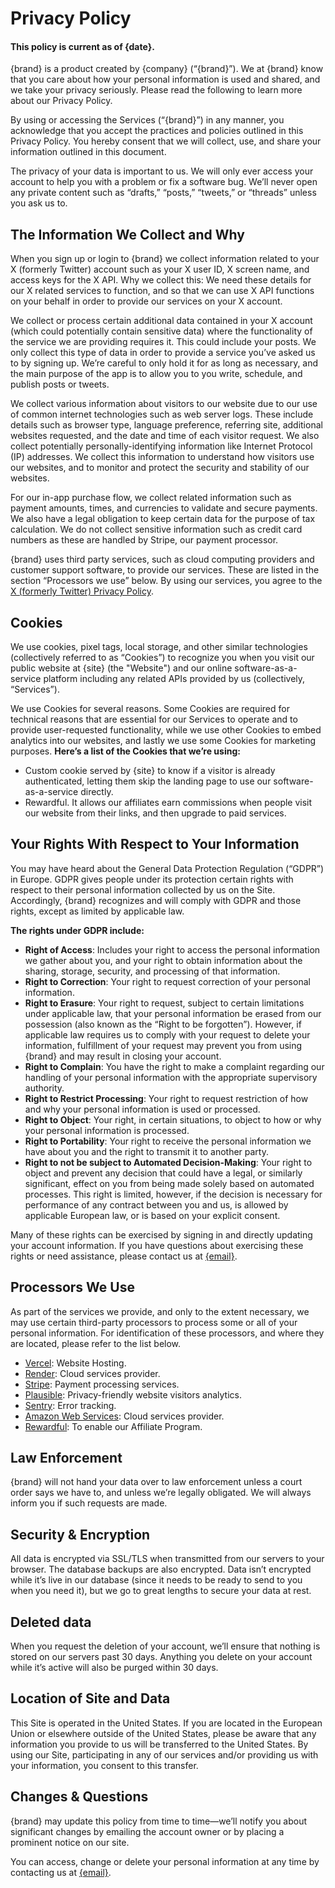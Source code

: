# Privacy Policy
#### This policy is current as of {date}.
{brand} is a product created by {company} (“{brand}”). We at {brand} know that you care about how your personal information is used and shared, and we take your privacy seriously. Please read the following to learn more about our Privacy Policy. 

By using or accessing the Services (“{brand}”) in any manner, you acknowledge that you accept the practices and policies outlined in this Privacy Policy. You hereby consent that we will collect, use, and share your information outlined in this document.

The privacy of your data is important to us. We will only ever access your account to help you with a problem or fix a software bug. We’ll never open any private content such as “drafts,” “posts,” “tweets,” or “threads” unless you ask us to.
## The Information We Collect and Why
When you sign up or login to {brand} we collect information related to your X (formerly Twitter) account such as your X user ID, X screen name, and access keys for the X API. Why we collect this: We need these details for our X related services to function, and so that we can use X API functions on your behalf in order to provide our services on your X account.

We collect or process certain additional data contained in your X account (which could potentially contain sensitive data) where the functionality of the service we are providing requires it. This could include your posts. We only collect this type of data in order to provide a service you’ve asked us to by signing up. We’re careful to only hold it for as long as necessary, and the main purpose of the app is to allow you to you write, schedule, and publish posts or tweets.

We collect various information about visitors to our website due to our use of common internet technologies such as web server logs. These include details such as browser type, language preference, referring site, additional websites requested, and the date and time of each visitor request. We also collect potentially personally-identifying information like Internet Protocol (IP) addresses. We collect this information to understand how visitors use our websites, and to monitor and protect the security and stability of our websites.

For our in-app purchase flow, we collect related information such as payment amounts, times, and currencies to validate and secure payments. We also have a legal obligation to keep certain data for the purpose of tax calculation. We do not collect sensitive information such as credit card numbers as these are handled by Stripe, our payment processor.

{brand} uses third party services, such as cloud computing providers and customer support software, to provide our services. These are listed in the section “Processors we use” below. By using our services, you agree to the [X (formerly Twitter) Privacy Policy](https://x.com/en/privacy).
## Cookies
We use cookies, pixel tags, local storage, and other similar technologies (collectively referred to as “Cookies”) to recognize you when you visit our public website at {site} (the "Website") and our online software-as-a-service platform including any related APIs provided by us (collectively, “Services”).

We use Cookies for several reasons. Some Cookies are required for technical reasons that are essential for our Services to operate and to provide user-requested functionality, while we use other Cookies to embed analytics into our websites, and lastly we use some Cookies for marketing purposes.
**Here’s a list of the Cookies that we’re using:**
* Custom cookie served by {site} to know if a visitor is already authenticated, letting them skip the landing page to use our software-as-a-service directly.
* Rewardful. It allows our affiliates earn commissions when people visit our website from their links, and then upgrade to paid services.
## Your Rights With Respect to Your Information
You may have heard about the General Data Protection Regulation (“GDPR”) in Europe. GDPR gives people under its protection certain rights with respect to their personal information collected by us on the Site. Accordingly, {brand} recognizes and will comply with GDPR and those rights, except as limited by applicable law. 

**The rights under GDPR include:**
- **Right of Access**: Includes your right to access the personal information we gather about you, and your right to obtain information about the sharing, storage, security, and processing of that information.
- **Right to Correction**: Your right to request correction of your personal information.
- **Right to Erasure**: Your right to request, subject to certain limitations under applicable law, that your personal information be erased from our possession (also known as the “Right to be forgotten”). However, if applicable law requires us to comply with your request to delete your information, fulfillment of your request may prevent you from using {brand} and may result in closing your account.
- **Right to Complain**: You have the right to make a complaint regarding our handling of your personal information with the appropriate supervisory authority.
- **Right to Restrict Processing**: Your right to request restriction of how and why your personal information is used or processed.
- **Right to Object**: Your right, in certain situations, to object to how or why your personal information is processed.
- **Right to Portability**: Your right to receive the personal information we have about you and the right to transmit it to another party.
- **Right to not be subject to Automated Decision-Making**: Your right to object and prevent any decision that could have a legal, or similarly significant, effect on you from being made solely based on automated processes. This right is limited, however, if the decision is necessary for performance of any contract between you and us, is allowed by applicable European law, or is based on your explicit consent.

Many of these rights can be exercised by signing in and directly updating your account information. If you have questions about exercising these rights or need assistance, please contact us at [{email}](mailto:{email}).
## Processors We Use
As part of the services we provide, and only to the extent necessary, we may use certain third-party processors to process some or all of your personal information. For identification of these processors, and where they are located, please refer to the list below.
- [Vercel](https://vercel.com/): Website Hosting.
- [Render](https://www.notion.so/Privacy-Policy-55e533e087d748368321a77365042e4b?pvs=21): Cloud services provider.
- [Stripe](https://stripe.com/en-it/ssa): Payment processing services.
- [Plausible](http://plausible.io/): Privacy-friendly website visitors analytics.
- [Sentry](https://www.notion.so/Privacy-Policy-55e533e087d748368321a77365042e4b?pvs=21): Error tracking.
- [Amazon Web Services](https://aws.amazon.com/compliance/gdpr-center/): Cloud services provider.
- [Rewardful](https://www.rewardful.com/privacy): To enable our Affiliate Program.
## Law Enforcement
{brand} will not hand your data over to law enforcement unless a court order says we have to, and unless we’re legally obligated. We will always inform you if such requests are made.
## Security & Encryption
All data is encrypted via SSL/TLS when transmitted from our servers to your browser. The database backups are also encrypted. Data isn’t encrypted while it’s live in our database (since it needs to be ready to send to you when you need it), but we go to great lengths to secure your data at rest.
## Deleted data
When you request the deletion of your account, we’ll ensure that nothing is stored on our servers past 30 days. Anything you delete on your account while it’s active will also be purged within 30 days.
## Location of Site and Data
This Site is operated in the United States. If you are located in the European Union or elsewhere outside of the United States, please be aware that any information you provide to us will be transferred to the United States. By using our Site, participating in any of our services and/or providing us with your information, you consent to this transfer.
## Changes & Questions
{brand} may update this policy from time to time—we’ll notify you about significant changes by emailing the account owner or by placing a prominent notice on our site. 

You can access, change or delete your personal information at any time by contacting us at [{email}](mailto:{email}).